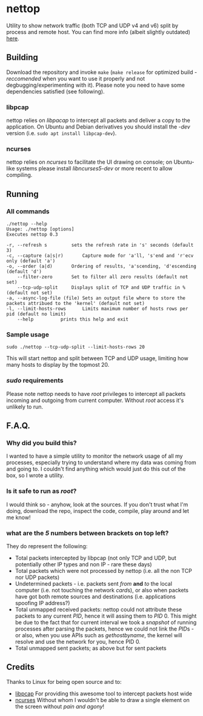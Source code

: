 # nettop

Utility to show network traffic (both TCP and UDP v4 and v6) split by process and remote host. You can find more info (albeit slightly outdated) [here](http://nettop.youlink.org/).

## Building

Download the repository and invoke `make` (`make release` for optimized build - *reccomended* when you want to use it properly and not degbugging/experimenting with it).
Please note you need to have some dependencies satisfied (see following).

### libpcap

nettop relies on *libpacap* to intercept all packets and deliver a copy to the application. On Ubuntu and Debian derivatives you should install the *-dev* version (i.e. `sudo apt install libpcap-dev`).

### ncurses

nettop relies on *ncurses* to facilitate the UI drawing on console; on Ubuntu-like systems please install *libncurses5-dev* or more recent to allow compiling.

## Running

### All commands

```
./nettop --help
Usage: ./nettop [options]
Executes nettop 0.3

-r, --refresh s			sets the refresh rate in 's' seconds (default 3)
-c, --capture (a|s|r)		Capture mode for 'a'll, 's'end and 'r'ecv only (default 'a')
-o, --order (a|d)		Ordering of results, 'a'scending, 'd'escending (default 'd')
    --filter-zero		Set to filter all zero results (default not set)
    --tcp-udp-split		Displays split of TCP and UDP traffic in % (default not set)
-a, --async-log-file (file)	Sets an output file where to store the packets attribued to the 'kernel' (default not set)
-l, --limit-hosts-rows		Limits maximum number of hosts rows per pid (default no limit)
    --help			prints this help and exit
```

### Sample usage

```
sudo ./nettop --tcp-udp-split --limit-hosts-rows 20
```
This will start nettop and split between TCP and UDP usage, limiting how many hosts to display by the topmost 20.

### *sudo* requirements

Please note nettop needs to have *root* privileges to intercept all packets incoming and outgoing from current computer. Without *root* access it's unlikely to run.

## F.A.Q.

### Why did you build this?

I wanted to have a simple utility to monitor the network usage of all my processes, especially trying to understand where my data was coming from and going to.
I couldn't find anything which would just do this out of the box, so I wrote a utility.

### Is it safe to run as *root*?

I would think so - anyhow, look at the sources. If you don't trust what I'm doing, download the repo, inspect the code, compile, play around and let me know!

### what are the *5* numbers between brackets on top left?

They do represent the following:
- Total packets intercepted by libpcap (not only TCP and UDP, but potentially other IP types and non IP - rare these days)
- Total packets which were not processed by nettop (i.e. all the non TCP nor UDP packets)
- Undetermined packets - i.e. packets sent *from* **and** *to* the local computer (i.e. not touching the network *card*s), or also when packets have got both remote sources and destinations (i.e. applications spoofing IP address?)
- Total unmapped received packets: nettop could not attribute these packets to any current *PID*, hence it will assing them to *PID* 0. This might be due to the fact that for current interval we took a *snapshot* of running processes after parsing the packets, hence we could not link the *PID*s - or also, when you use APIs such as *gethostbyname*, the kernel will resolve and use the network for you, hence PID 0.
- Total unmapped sent packets; as above but for sent packets

## Credits

Thanks to Linux for being open source and to:
- [libpcap](https://sourceforge.net/projects/libpcap/) For providing this awesome tool to intercept packets host wide
- [ncurses](https://en.wikipedia.org/wiki/Ncurses) Without whom I wouldn't be able to draw a single element on the screen without *pain and agony*!
